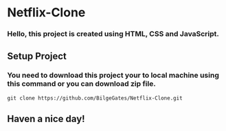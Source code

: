 # Netflix-Clone

###  Hello, this project is created using HTML, CSS and JavaScript.

## Setup Project

### You need to download this project your to local machine using this command or you can download zip file.

    git clone https://github.com/BilgeGates/Netflix-Clone.git

## Haven a nice day!

